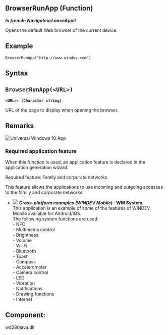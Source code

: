 
## BrowserRunApp (Function)

***In french: NavigateurLanceAppli***



<a name="XUse"></a>
<a name="Use"></a>
<a name="description"></a>
Opens the default Web browser of the current device.


<a name="Example1"></a>
<a name="sample_code"></a>

## Example


```wl
BrowserRunApp("http://www.windev.com")
```

<a name="XSYNTAX"></a>

## Syntax
<a name="SYNTAX1"></a>

`BrowserRunApp(<URL>)`
---

**`<URL>: (Character string)`**

URL of the page to display when opening the browser.







<a name="NOTE0"></a>
<a name="NOTE0_1"></a>

## Remarks
![Universal Windows 10 App](https://doc.pcsoft.fr/ext/images/us/UNIVERSALAPP.png) 

### Required application feature
<a name="required_application_feature_ELTPARAGRAPHE000064"></a>

When this function is used, an application feature is declared in the application generation wizard.

Required feature: Family and corporate networks

This feature allows the applications to use incoming and outgoing accesses to the family and corporate networks. 






- ![](https://doc.pcsoft.fr/en-US/images/image.awp?langid=3&name=WMSystem.gif) ***Cross-platform examples (WINDEV Mobile)*** : **WM System** <br>This application is an example of some of the features of WINDEV Mobile available for Android/iOS.<br>The following system functions are used: <br>- NFC<br>- Multimedia control<br>- Brightness<br>- Volume<br>- Wi-Fi<br>- Bluetooth<br>- Toast<br>- Compass<br>- Accelerometer<br>- Camera control<br>- LED<br>- Vibration<br>- Notifications<br>- Drawing functions<br>- Internet



<a name="XComponent"></a>

## Component:
wd280java.dll
